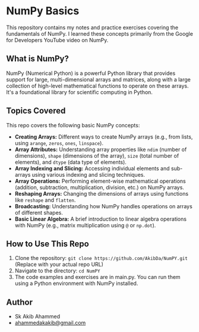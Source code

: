 # NumPy Basics

This repository contains my notes and practice exercises covering the fundamentals of NumPy. I learned these concepts primarily from the Google for Developers YouTube video on NumPy.

## What is NumPy?

NumPy (Numerical Python) is a powerful Python library that provides support for large, multi-dimensional arrays and matrices, along with a large collection of high-level mathematical functions to operate on these arrays.  It's a foundational library for scientific computing in Python.

## Topics Covered

This repo covers the following basic NumPy concepts:

* **Creating Arrays:**  Different ways to create NumPy arrays (e.g., from lists, using `arange`, `zeros`, `ones`, `linspace`).
* **Array Attributes:** Understanding array properties like `ndim` (number of dimensions), `shape` (dimensions of the array), `size` (total number of elements), and `dtype` (data type of elements).
* **Array Indexing and Slicing:** Accessing individual elements and sub-arrays using various indexing and slicing techniques.
* **Array Operations:** Performing element-wise mathematical operations (addition, subtraction, multiplication, division, etc.) on NumPy arrays.
* **Reshaping Arrays:** Changing the dimensions of arrays using functions like `reshape` and `flatten`.
* **Broadcasting:** Understanding how NumPy handles operations on arrays of different shapes. 
* **Basic Linear Algebra:** A brief introduction to linear algebra operations with NumPy (e.g., matrix multiplication using `@` or `np.dot`).

## How to Use This Repo

1. Clone the repository: `git clone https://github.com/AkibDa/NumPY.git` (Replace with your actual repo URL)
2. Navigate to the directory: `cd NumPY`
3. The code examples and exercises are in main.py. You can run them using a Python environment with NumPy installed.  

## Author

* Sk Akib Ahammed
* ahammedakakib@gmail.com

